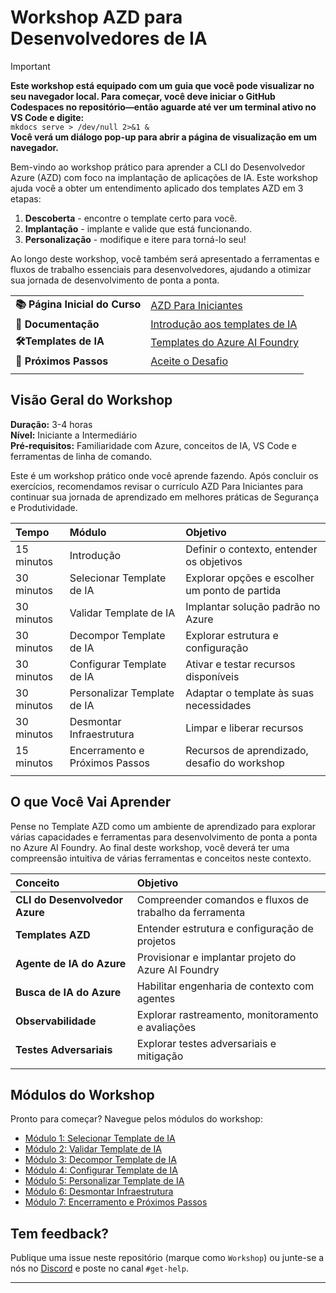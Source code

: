 <!--
CO_OP_TRANSLATOR_METADATA:
{
  "original_hash": "1a87eaee8309cd74837981fdc6834dd9",
  "translation_date": "2025-09-24T14:52:38+00:00",
  "source_file": "workshop/docs/index.md",
  "language_code": "br"
}
-->
# Workshop AZD para Desenvolvedores de IA

> [!IMPORTANT]  
> **Este workshop está equipado com um guia que você pode visualizar no seu navegador local. Para começar, você deve iniciar o GitHub Codespaces no repositório—então aguarde até ver um terminal ativo no VS Code e digite:**  
> `mkdocs serve > /dev/null 2>&1 &`  
> **Você verá um diálogo pop-up para abrir a página de visualização em um navegador.**

Bem-vindo ao workshop prático para aprender a CLI do Desenvolvedor Azure (AZD) com foco na implantação de aplicações de IA. Este workshop ajuda você a obter um entendimento aplicado dos templates AZD em 3 etapas:

1. **Descoberta** - encontre o template certo para você.
1. **Implantação** - implante e valide que está funcionando.
1. **Personalização** - modifique e itere para torná-lo seu!

Ao longo deste workshop, você também será apresentado a ferramentas e fluxos de trabalho essenciais para desenvolvedores, ajudando a otimizar sua jornada de desenvolvimento de ponta a ponta.

| | | 
|:---|:---|
| **📚 Página Inicial do Curso**| [AZD Para Iniciantes](../README.md)|
| **📖 Documentação** | [Introdução aos templates de IA](https://learn.microsoft.com/en-us/azure/ai-foundry/how-to/develop/ai-template-get-started)|
| **🛠️Templates de IA** | [Templates do Azure AI Foundry](https://ai.azure.com/templates) |
|**🚀 Próximos Passos** | [Aceite o Desafio](../../../../workshop/docs) |
| | |

## Visão Geral do Workshop

**Duração:** 3-4 horas  
**Nível:** Iniciante a Intermediário  
**Pré-requisitos:** Familiaridade com Azure, conceitos de IA, VS Code e ferramentas de linha de comando.

Este é um workshop prático onde você aprende fazendo. Após concluir os exercícios, recomendamos revisar o currículo AZD Para Iniciantes para continuar sua jornada de aprendizado em melhores práticas de Segurança e Produtividade.

| Tempo| Módulo  | Objetivo |
|:---|:---|:---|
| 15 minutos | Introdução | Definir o contexto, entender os objetivos |
| 30 minutos | Selecionar Template de IA | Explorar opções e escolher um ponto de partida | 
| 30 minutos | Validar Template de IA | Implantar solução padrão no Azure |
| 30 minutos | Decompor Template de IA | Explorar estrutura e configuração |
| 30 minutos | Configurar Template de IA | Ativar e testar recursos disponíveis |
| 30 minutos | Personalizar Template de IA | Adaptar o template às suas necessidades |
| 30 minutos | Desmontar Infraestrutura | Limpar e liberar recursos |
| 15 minutos | Encerramento e Próximos Passos | Recursos de aprendizado, desafio do workshop |
| | |

## O que Você Vai Aprender

Pense no Template AZD como um ambiente de aprendizado para explorar várias capacidades e ferramentas para desenvolvimento de ponta a ponta no Azure AI Foundry. Ao final deste workshop, você deverá ter uma compreensão intuitiva de várias ferramentas e conceitos neste contexto.

| Conceito  | Objetivo |
|:---|:---|
| **CLI do Desenvolvedor Azure** | Compreender comandos e fluxos de trabalho da ferramenta |
| **Templates AZD**| Entender estrutura e configuração de projetos |
| **Agente de IA do Azure**| Provisionar e implantar projeto do Azure AI Foundry |
| **Busca de IA do Azure**| Habilitar engenharia de contexto com agentes |
| **Observabilidade**| Explorar rastreamento, monitoramento e avaliações |
| **Testes Adversariais**| Explorar testes adversariais e mitigação |
| | |

## Módulos do Workshop

Pronto para começar? Navegue pelos módulos do workshop:

- [Módulo 1: Selecionar Template de IA](instructions/1-Select-AI-Template.md)
- [Módulo 2: Validar Template de IA](instructions/2-Validate-AI-Template.md) 
- [Módulo 3: Decompor Template de IA](instructions/3-Deconstruct-AI-Template.md)
- [Módulo 4: Configurar Template de IA](instructions/4-Configure-AI-Template.md)
- [Módulo 5: Personalizar Template de IA](instructions/5-Customize-AI-Template.md)
- [Módulo 6: Desmontar Infraestrutura](instructions/6-Teardown-Infrastructure.md)
- [Módulo 7: Encerramento e Próximos Passos](instructions/7-Wrap-up.md)

## Tem feedback?

Publique uma issue neste repositório (marque como `Workshop`) ou junte-se a nós no [Discord](https://aka.ms/foundry/discord) e poste no canal `#get-help`.

---

